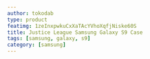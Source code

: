 ```yaml
---
author: tokodab
type: product
featimg: 1zeInxpwkuCxXaTAcYVhoXqfjNiske60S
title: Justice League Samsung Galaxy S9 Case
tags: [samsung, galaxy, s9]
category: [samsung]
---
```

